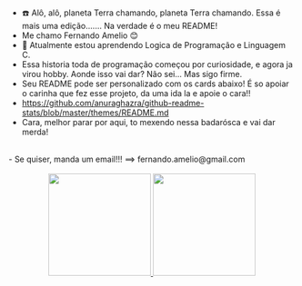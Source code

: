 - ☎️ Alô, alô, planeta Terra chamando, planeta Terra chamando. Essa é mais uma edição....... Na verdade é o meu README!
- Me chamo Fernando Amelio 😊
- 🌱 Atualmente estou aprendendo Logica de Programação e Linguagem C.
-  Essa historia toda de programação começou por curiosidade, e agora ja virou hobby. Aonde isso vai dar? Não sei... Mas sigo firme.
-  Seu README pode ser personalizado com os cards abaixo! É so apoiar o carinha que fez esse projeto, da uma ida la e apoie o cara!!
-  https://github.com/anuraghazra/github-readme-stats/blob/master/themes/README.md
- Cara, melhor parar por aqui, to mexendo nessa badarósca e vai dar merda!
</br>
- Se quiser, manda um email!!! ==> fernando.amelio@gmail.com 
</br>
</br>
<div align="center">
  <a href="https://github.com/amelio-fernando">
  <img height="180em" src="https://github-readme-stats.vercel.app/api?username=amelio-fernando&show_icons=true&theme=radical&include_all_commits=true&count_private=true"/>
  <img height="180em" src="https://github-readme-stats.vercel.app/api/top-langs/?username=amelio-fernando&layout=compact&langs_count=7&theme=radical"/>
</div>
